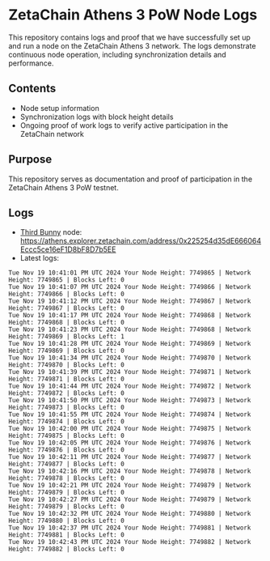# ZetaChain Athens 3 PoW Node Logs
This repository contains logs and proof that we have successfully set up and run a node on the ZetaChain Athens 3 network. The logs demonstrate continuous node operation, including synchronization details and performance.

## Contents
- Node setup information
- Synchronization logs with block height details
- Ongoing proof of work logs to verify active participation in the ZetaChain network

## Purpose
This repository serves as documentation and proof of participation in the ZetaChain Athens 3 PoW testnet.

## Logs

- [Third Bunny](https://thirdbunny.xyz/) node: https://athens.explorer.zetachain.com/address/0x225254d35dE666064Eccc5ce16eF1D8bF8D7b5EE
- Latest logs:
```
Tue Nov 19 10:41:01 PM UTC 2024 Your Node Height: 7749865 | Network Height: 7749865 | Blocks Left: 0
Tue Nov 19 10:41:07 PM UTC 2024 Your Node Height: 7749866 | Network Height: 7749866 | Blocks Left: 0
Tue Nov 19 10:41:12 PM UTC 2024 Your Node Height: 7749867 | Network Height: 7749867 | Blocks Left: 0
Tue Nov 19 10:41:17 PM UTC 2024 Your Node Height: 7749868 | Network Height: 7749868 | Blocks Left: 0
Tue Nov 19 10:41:23 PM UTC 2024 Your Node Height: 7749868 | Network Height: 7749869 | Blocks Left: 1
Tue Nov 19 10:41:28 PM UTC 2024 Your Node Height: 7749869 | Network Height: 7749869 | Blocks Left: 0
Tue Nov 19 10:41:34 PM UTC 2024 Your Node Height: 7749870 | Network Height: 7749870 | Blocks Left: 0
Tue Nov 19 10:41:39 PM UTC 2024 Your Node Height: 7749871 | Network Height: 7749871 | Blocks Left: 0
Tue Nov 19 10:41:44 PM UTC 2024 Your Node Height: 7749872 | Network Height: 7749872 | Blocks Left: 0
Tue Nov 19 10:41:50 PM UTC 2024 Your Node Height: 7749873 | Network Height: 7749873 | Blocks Left: 0
Tue Nov 19 10:41:55 PM UTC 2024 Your Node Height: 7749874 | Network Height: 7749874 | Blocks Left: 0
Tue Nov 19 10:42:00 PM UTC 2024 Your Node Height: 7749875 | Network Height: 7749875 | Blocks Left: 0
Tue Nov 19 10:42:05 PM UTC 2024 Your Node Height: 7749876 | Network Height: 7749876 | Blocks Left: 0
Tue Nov 19 10:42:11 PM UTC 2024 Your Node Height: 7749877 | Network Height: 7749877 | Blocks Left: 0
Tue Nov 19 10:42:16 PM UTC 2024 Your Node Height: 7749878 | Network Height: 7749878 | Blocks Left: 0
Tue Nov 19 10:42:21 PM UTC 2024 Your Node Height: 7749879 | Network Height: 7749879 | Blocks Left: 0
Tue Nov 19 10:42:27 PM UTC 2024 Your Node Height: 7749879 | Network Height: 7749879 | Blocks Left: 0
Tue Nov 19 10:42:32 PM UTC 2024 Your Node Height: 7749880 | Network Height: 7749880 | Blocks Left: 0
Tue Nov 19 10:42:37 PM UTC 2024 Your Node Height: 7749881 | Network Height: 7749881 | Blocks Left: 0
Tue Nov 19 10:42:43 PM UTC 2024 Your Node Height: 7749882 | Network Height: 7749882 | Blocks Left: 0
```
